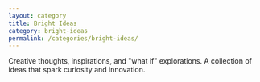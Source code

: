 ```yaml
---
layout: category
title: Bright Ideas
category: bright-ideas
permalink: /categories/bright-ideas/
---
```


Creative thoughts, inspirations, and "what if" explorations. A collection of ideas that spark curiosity and innovation.